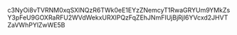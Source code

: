 c3NyOi8vTVRNM0xqSXlNQzR6TWk0eE1EYzZNemcyT1RwaGRYUm9YMkZsY3pFeU9GOXRaRFU2WVdWekxURXlPQzFqZEhJNmFIUjBjRjl6YVcxd2JHVTZaVWhPYlZwWE5B
